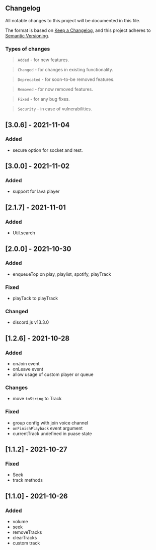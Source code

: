 ## Changelog

All notable changes to this project will be documented in this file.

The format is based on [Keep a Changelog](https://keepachangelog.com/en/1.0.0/),
and this project adheres to [Semantic Versioning](https://semver.org/spec/v2.0.0.html).

### Types of changes

> `Added` - for new features.

> `Changed` - for changes in existing functionality.

> `Deprecated` - for soon-to-be removed features.

> `Removed` - for now removed features.

> `Fixed` - for any bug fixes.

> `Security` - in case of vulnerabilities.

## [3.0.6] - 2021-11-04

### Added

- secure option for socket and rest.

## [3.0.0] - 2021-11-02

### Added

- support for lava player

## [2.1.7] - 2021-11-01

### Added

- Util.search

## [2.0.0] - 2021-10-30

### Added

- enqueueTop on play, playlist, spotify, playTrack

### Fixed

- playTack to playTrack

### Changed

- discord.js v13.3.0

## [1.2.6] - 2021-10-28

### Added

- onJoin event
- onLeave event
- allow usage of custom player or queue

### Changes

- move `toString` to Track

### Fixed

- group config with join voice channel
- `onFinishPlayback` event argument
- currentTrack undefined in puase state

## [1.1.2] - 2021-10-27

### Fixed

- Seek
- track methods

## [1.1.0] - 2021-10-26

### Added

- volume
- seek
- removeTracks
- clearTracks
- custom track
